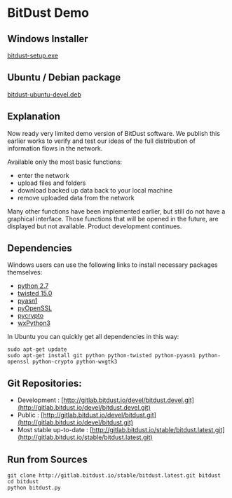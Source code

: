 # BitDust Demo

## Windows Installer

[bitdust-setup.exe](http://bitdust.io/download/bitdust-setup.exe)


## Ubuntu / Debian package

[bitdust-ubuntu-devel.deb](http://bitdust.io/download/bitdust-ubuntu-devel.deb)


## Explanation

Now ready very limited demo version of BitDust software.
We publish this earlier works to verify and test our ideas of the full distribution of information flows in the network.

Available only the most basic functions:

  + enter the network
  + upload files and folders
  + download backed up data back to your local machine
  + remove uploaded data from the network
    
Many other functions have been implemented earlier, but still do not have a graphical interface.
Those functions that will be opened in the future, are displayed but not available. 
Product development continues.


## Dependencies

Windows users can use the following links to install necessary packages themselves:

  + [python 2.7](http://python.org/download/releases) 
  + [twisted 15.0](http://twistedmatrix.com) 
  + [pyasn1](http://pyasn1.sourceforge.net)
  + [pyOpenSSL](https://launchpad.net/pyopenssl)
  + [pycrypto](https://www.dlitz.net/software/pycrypto/)
  + [wxPython3](http://wxpython.org/)

In Ubuntu you can quickly get all dependencies in this way:

    sudo apt-get update
    sudo apt-get install git python python-twisted python-pyasn1 python-openssl python-crypto python-wxgtk3

    
## Git Repositories:
  + Development : [http://gitlab.bitdust.io/devel/bitdust.devel.git](http://gitlab.bitdust.io/devel/bitdust.devel.git)
  + Public : [http://gitlab.bitdust.io/devel/bitdust.git](http://gitlab.bitdust.io/devel/bitdust.git)
  + Most stable up-to-date : [http://gitlab.bitdust.io/stable/bitdust.latest.git](http://gitlab.bitdust.io/stable/bitdust.latest.git)


## Run from Sources

    git clone http://gitlab.bitdust.io/stable/bitdust.latest.git bitdust
    cd bitdust
    python bitdust.py

    
    

<div class=fbcomments markdown="1">
</div>